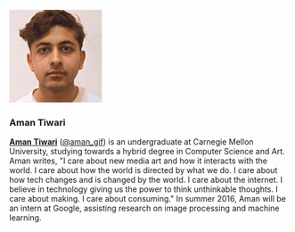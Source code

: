 ![alt text](images/aman_tiwari.jpg)

### Aman Tiwari

[**Aman Tiwari**](http://amantiwari.com/) ([@aman_gif](https://twitter.com/aman_gif)) is an undergraduate at Carnegie Mellon University, studying towards a hybrid degree in Computer Science and Art. Aman writes, "I care about new media art and how it interacts with the world. I care about how the world is directed by what we do. I care about how tech changes and is changed by the world. I care about the internet. I believe in technology giving us the power to think unthinkable thoughts. I care about making. I care about consuming." In summer 2016, Aman will be an intern at Google, assisting research on image processing and machine learning.